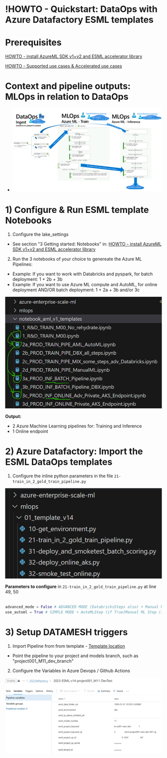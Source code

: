 # !HOWTO - Quickstart: DataOps with Azure Datafactory ESML templates

# Prerequisites

[HOWTO - install AzureML SDK v1+v2 and ESML accelerator library](../v2/30-39/33-install-azureml-sdk-v1+v2.md)

[HOWTO - Supported use cases & Accelerated use cases](../v2/30-39/33-install-azureml-sdk-v1+v2.md)

# Context and pipeline outputs: MLOps in relation to DataOps

- ![](./images/39-end-2-end-dataops-mlops.png)

# 1) Configure & Run ESML template Notebooks

1) Configure the lake_settings
- See section "3 Getting started: Notebooks" in: [HOWTO - install AzureML SDK v1+v2 and ESML accelerator library](../v2/30-39/33-install-azureml-sdk-v1+v2.md)
2) Run the 3 notebooks of your choice to genereate the Azure ML Pipelines: 
- Example: If you want to work with Databricks and pyspark, for batch deployment: 1 + 2b + 3b
- Example: If you want to use Azure ML compute and AutoML, for online deployment AND/OR batch deployment: 1 + 2a + 3b and/or 3c

![](./images/33-setup-notebook-templates.png)

**Output:**
- 2 Azure Machine Learning pipelines for: Training and Inference
- 1 Online endpoint

# 2) Azure Datafactory: Import the ESML DataOps templates

1)  Configure the inline python parameters in the file `21-train_in_2_gold_train_pipeline.py`

![](./images/37-mlops-python-files.png)

**Parameters to configure** in `21-train_in_2_gold_train_pipeline.py` at line 49, 50

```python

advanced_mode = False # ADVANCED MODE (DatabricksSteps also) + Manual ML (or AutoML if defined in Databricks notebook)
use_automl = True # SIMPLE MODE + AutoMLStep (if True)Manual ML Step (if False)

```

# 3) Setup DATAMESH triggers

1) Import Pipeline from from template - [Template location ](../../../copy_my_subfolders_to_my_grandparent/mlops/02_cicd-ado-gha_mlops/azure_devops)
- Point the pipeline to your project and models branch, such as "project001_M11_dev_branch"
2) Configure the Variables in Azure Devops / Github Actions

![](./images/37-mlops-ado-vars.png)







